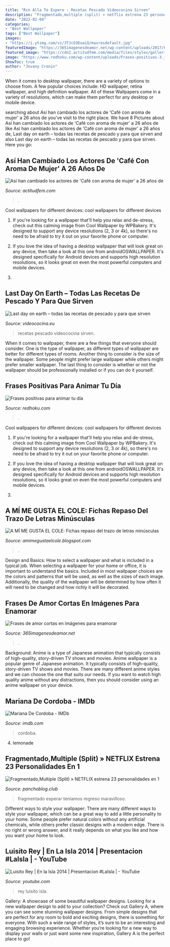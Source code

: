 ```yaml
---
title: "Rcn Alla Te Espero : Recetas Pescado Videococina Sirven"
description: "Fragmentado,multiple (split) » netflix estrena 23 personalidades en 1"
date: "2022-02-04"
categories:
- "Best Wallpaper"
tags: ["Best Wallpaper"]
images:
- "https://i.ytimg.com/vi/3TJcO3EuaiQ/maxresdefault.jpg"
featuredImage: "https://365imagenesdeamor.net/wp-content/uploads/2017/05/FrasesAmor36-1.jpg"
featured_image: "https://cdn2.actitudfem.com/media/files/styles/gallerie_carousel/public/images/2020/05/cafe-con-aroma-de-mujer-antes-y-despues.jpg"
image: "https://www.redhoku.com/wp-content/uploads/Frases-positivas-3.jpg"
ShowToc: true
author: "Jovany Cronin"
---
```



When it comes to desktop wallpaper, there are a variety of options to choose from. A few popular choices include: HD wallpaper, retina wallpaper, and high definition wallpaper. All of these Wallpapers come in a variety of resolutions, which can make them perfect for any desktop or mobile device. 

	

		
searching about Así han cambiado los actores de &#039;Café con aroma de mujer&#039; a 26 años de you've visit to the right place. We have 8 Pictures about Así han cambiado los actores de &#039;Café con aroma de mujer&#039; a 26 años de like Así han cambiado los actores de &#039;Café con aroma de mujer&#039; a 26 años de, Last day on earth – todas las recetas de pescado y para que sirven and also Last day on earth – todas las recetas de pescado y para que sirven. Here you go:
		
    
## Así Han Cambiado Los Actores De &#039;Café Con Aroma De Mujer&#039; A 26 Años De

<img loading=lazy src="https://cdn2.actitudfem.com/media/files/styles/gallerie_carousel/public/images/2020/05/cafe-con-aroma-de-mujer-antes-y-despues.jpg" onerror="this.onerror=null;this.src='https://tse3.mm.bing.net/th?id=OIP.2XTConqMPD_G7s1xUQuc-AHaFj&amp;pid=15.1';" alt="Así han cambiado los actores de &#039;Café con aroma de mujer&#039; a 26 años de">

_Source: actitudfem.com_

>. 

	

Cool wallpapers for different devices:
cool wallpapers for different devices 

1. If you're looking for a wallpaper that'll help you relax and de-stress, check out this calming image from Cool Wallpaper by WPBakery. It's designed to support any device resolutions (2, 3 or 4k), so there's no need to be afraid to try it out on your favorite phone or computer.

2. If you love the idea of having a desktop wallpaper that will look great on any device, then take a look at this one from androidOSWALLPAPER. It's designed specifically for Android devices and supports high resolution resolutions, so it looks great on even the most powerful computers and mobile devices.

3.

    
## Last Day On Earth – Todas Las Recetas De Pescado Y Para Que Sirven

<img loading=lazy src="https://www.videococina.eu/wp-content/uploads/2019/12/1575702328_hqdefault-300x225.jpg" onerror="this.onerror=null;this.src='https://tse3.mm.bing.net/th?id=OIP.8jhMZ75BL2_mjTyHNraniAAAAA&amp;pid=15.1';" alt="Last day on earth – todas las recetas de pescado y para que sirven">

_Source: videococina.eu_

>recetas pescado videococina sirven. 

	

When it comes to wallpaper, there are a few things that everyone should consider. One is the type of wallpaper, as different types of wallpaper are better for different types of rooms. Another thing to consider is the size of the wallpaper. Some people might prefer large wallpaper while others might prefer smaller wallpaper. The last thing to consider is whether or not the wallpaper should be professionally installed or if you can do it yourself.

    
## Frases Positivas Para Animar Tu Día

<img loading=lazy src="https://www.redhoku.com/wp-content/uploads/Frases-positivas-3.jpg" onerror="this.onerror=null;this.src='https://tse1.mm.bing.net/th?id=OIP.PUUq4TDkCWiku2WuiWodmgHaNK&amp;pid=15.1';" alt="Frases positivas para animar tu día">

_Source: redhoku.com_

>. 

	

Cool wallpapers for different devices:
cool wallpapers for different devices 

1. If you're looking for a wallpaper that'll help you relax and de-stress, check out this calming image from Cool Wallpaper by WPBakery. It's designed to support any device resolutions (2, 3 or 4k), so there's no need to be afraid to try it out on your favorite phone or computer.

2. If you love the idea of having a desktop wallpaper that will look great on any device, then take a look at this one from androidOSWALLPAPER. It's designed specifically for Android devices and supports high resolution resolutions, so it looks great on even the most powerful computers and mobile devices.

3.

    
## A MÍ ME GUSTA EL COLE: Fichas Repaso Del Trazo De Letras Minúsculas

<img loading=lazy src="http://2.bp.blogspot.com/-8rTDQjwHQ1w/Uf5q5h-NB4I/AAAAAAAADxU/mTbelyjHiZc/s640/letra-u-punteada-con-recuadro.gif" onerror="this.onerror=null;this.src='https://tse3.mm.bing.net/th?id=OIP.ihW0s8b0OCRLoQF5PTHX1wAAAA&amp;pid=15.1';" alt="A MÍ ME GUSTA EL COLE: Fichas repaso del trazo de letras minúsculas">

_Source: amimegustaelcole.blogspot.com_

>. 

	

Design and Basics: How to select a wallpaper and what is included in a typical job.
When selecting a wallpaper for your home or office, it is important to understand the basics. Included in most wallpaper choices are the colors and patterns that will be used, as well as the sizes of each image. Additionally, the quality of the wallpaper will be determined by how often it will need to be changed and how richly it will be decorated.

    
## Frases De Amor Cortas En Imágenes Para Enamorar

<img loading=lazy src="https://365imagenesdeamor.net/wp-content/uploads/2017/05/FrasesAmor36-1.jpg" onerror="this.onerror=null;this.src='https://tse2.mm.bing.net/th?id=OIP.jqcTA41YQTxhQKxvn4-S1AHaLH&amp;pid=15.1';" alt="Frases de amor cortas en imágenes para enamorar">

_Source: 365imagenesdeamor.net_

>. 

	

Background: Anime is a type of Japanese animation that typically consists of high-quality, story-driven TV shows and movies.
Anime wallpaper is a popular genre of Japanese animation. It typically consists of high-quality, story-driven TV shows and movies. There are many different anime styles and we can choose the one that suits our needs. If you want to watch high quality anime without any distractions, then you should consider using an anime wallpaper on your device.

    
## Mariana De Cordoba - IMDb

<img loading=lazy src="https://m.media-amazon.com/images/M/MV5BYWJiZTNhYjMtMTU5ZC00MjFlLWFlMTgtYjI5MDIxZGQ1OTA4XkEyXkFqcGdeQXVyNjIyOTY2NjQ@._V1_UY1200_CR165,0,630,1200_AL_.jpg" onerror="this.onerror=null;this.src='https://tse2.mm.bing.net/th?id=OIP.A2P5r32fhJXaaR53MX_OFAHaOG&amp;pid=15.1';" alt="Mariana De Cordoba - IMDb">

_Source: imdb.com_

>cordoba. 

	

4. lemonade 

    
## Fragmentado,Multiple (Split) » NETFLIX Estrena 23 Personalidades En 1

<img loading=lazy src="http://www.panchoblog.club/storage/2018/09/Split-en-esta-dosponible-en-Netflix-España.jpg" onerror="this.onerror=null;this.src='https://tse3.mm.bing.net/th?id=OIP.rV0AHkWtua_Dyr9g5TFp-AHaKx&amp;pid=15.1';" alt="Fragmentado,Multiple (Split) » NETFLIX estrena 23 personalidades en 1">

_Source: panchoblog.club_

>fragmentado esperar teníamos regreso maravilloso. 

	

Different ways to style your wallpaper:
There are many different ways to style your wallpaper, which can be a great way to add a little personality to your home. Some people prefer natural colors without any artificial chemicals, while others prefer classic designs with a modern edge. There is no right or wrong answer, and it really depends on what you like and how you want your home to look.

    
## Luisito Rey | En La Isla 2014 | Presentacion #LaIsla | - YouTube

<img loading=lazy src="https://i.ytimg.com/vi/3TJcO3EuaiQ/maxresdefault.jpg" onerror="this.onerror=null;this.src='https://tse3.mm.bing.net/th?id=OIP.478-xNgtY4bJ6VQJdRFtEAHaEK&amp;pid=15.1';" alt="Luisito Rey | En la Isla 2014 | Presentacion #LaIsla | - YouTube">

_Source: youtube.com_

>rey luisito isla. 

	

Gallery: A showcase of some beautiful wallpaper designs.
Looking for a new wallpaper design to add to your collection? Check out Gallery A, where you can see some stunning wallpaper designs. From simple designs that are perfect for any room to bold and exciting designs, there is something for everyone. With such a wide range of styles, it’s sure to be an interesting and engaging browsing experience. Whether you’re looking for a new way to display your walls or just want some new inspiration, Gallery A is the perfect place to go!





	
	
